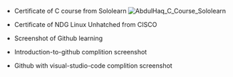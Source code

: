 * Certificate of C course from Sololearn
![AbdulHaq_C_Course_Sololearn](https://user-images.githubusercontent.com/98849909/152684852-3e7e63eb-3f75-44e4-bf49-8d1062fcc79b.jpg)


* Certificate of NDG Linux Unhatched from CISCO

* Screenshot of Github learning 
 * Introduction-to-github complition screenshot
 * Github with visual-studio-code complition screenshot
